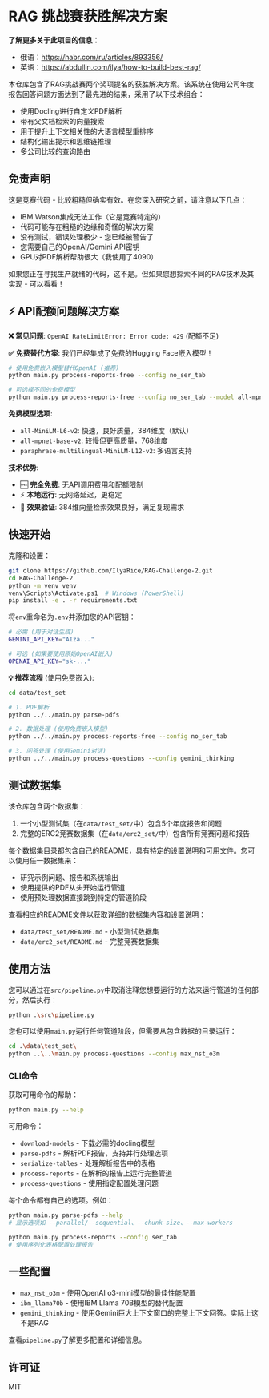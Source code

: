 # RAG 挑战赛获胜解决方案

**了解更多关于此项目的信息：**
- 俄语：https://habr.com/ru/articles/893356/
- 英语：https://abdullin.com/ilya/how-to-build-best-rag/

本仓库包含了RAG挑战赛两个奖项提名的获胜解决方案。该系统在使用公司年度报告回答问题方面达到了最先进的结果，采用了以下技术组合：

- 使用Docling进行自定义PDF解析
- 带有父文档检索的向量搜索
- 用于提升上下文相关性的大语言模型重排序
- 结构化输出提示和思维链推理
- 多公司比较的查询路由

## 免责声明

这是竞赛代码 - 比较粗糙但确实有效。在您深入研究之前，请注意以下几点：

- IBM Watson集成无法工作（它是竞赛特定的）
- 代码可能存在粗糙的边缘和奇怪的解决方案
- 没有测试，错误处理极少 - 您已经被警告了
- 您需要自己的OpenAI/Gemini API密钥
- GPU对PDF解析帮助很大（我使用了4090）

如果您正在寻找生产就绪的代码，这不是。但如果您想探索不同的RAG技术及其实现 - 可以看看！

## ⚡ API配额问题解决方案

**❌ 常见问题**: `OpenAI RateLimitError: Error code: 429` (配额不足)

**✅ 免费替代方案**: 我们已经集成了免费的Hugging Face嵌入模型！

```bash
# 使用免费嵌入模型替代OpenAI (推荐)
python main.py process-reports-free --config no_ser_tab

# 可选择不同的免费模型
python main.py process-reports-free --config no_ser_tab --model all-mpnet-base-v2
```

**免费模型选项**:
- `all-MiniLM-L6-v2`: 快速，良好质量，384维度（默认）
- `all-mpnet-base-v2`: 较慢但更高质量，768维度  
- `paraphrase-multilingual-MiniLM-L12-v2`: 多语言支持

**技术优势**:
- 🆓 **完全免费**: 无API调用费用和配额限制
- ⚡ **本地运行**: 无网络延迟，更稳定
- 🎯 **效果验证**: 384维向量检索效果良好，满足复现需求

## 快速开始

克隆和设置：
```bash
git clone https://github.com/IlyaRice/RAG-Challenge-2.git
cd RAG-Challenge-2
python -m venv venv
venv\Scripts\Activate.ps1  # Windows (PowerShell)
pip install -e . -r requirements.txt
```

将`env`重命名为`.env`并添加您的API密钥：
```bash
# 必需 (用于对话生成)
GEMINI_API_KEY="AIza..."

# 可选 (如果要使用原始OpenAI嵌入)
OPENAI_API_KEY="sk-..."
```

**💡 推荐流程** (使用免费嵌入):
```bash
cd data/test_set

# 1. PDF解析
python ../../main.py parse-pdfs

# 2. 数据处理 (使用免费嵌入模型)
python ../../main.py process-reports-free --config no_ser_tab

# 3. 问答处理 (使用Gemini对话)
python ../../main.py process-questions --config gemini_thinking
```

## 测试数据集

该仓库包含两个数据集：

1. 一个小型测试集（在`data/test_set/`中）包含5个年度报告和问题
2. 完整的ERC2竞赛数据集（在`data/erc2_set/`中）包含所有竞赛问题和报告

每个数据集目录都包含自己的README，具有特定的设置说明和可用文件。您可以使用任一数据集来：

- 研究示例问题、报告和系统输出
- 使用提供的PDF从头开始运行管道
- 使用预处理数据直接跳到特定的管道阶段

查看相应的README文件以获取详细的数据集内容和设置说明：
- `data/test_set/README.md` - 小型测试数据集
- `data/erc2_set/README.md` - 完整竞赛数据集

## 使用方法

您可以通过在`src/pipeline.py`中取消注释您想要运行的方法来运行管道的任何部分，然后执行：
```bash
python .\src\pipeline.py
```

您也可以使用`main.py`运行任何管道阶段，但需要从包含数据的目录运行：
```bash
cd .\data\test_set\
python ..\..\main.py process-questions --config max_nst_o3m
```

### CLI命令

获取可用命令的帮助：
```bash
python main.py --help
```

可用命令：
- `download-models` - 下载必需的docling模型
- `parse-pdfs` - 解析PDF报告，支持并行处理选项
- `serialize-tables` - 处理解析报告中的表格
- `process-reports` - 在解析的报告上运行完整管道
- `process-questions` - 使用指定配置处理问题

每个命令都有自己的选项。例如：
```bash
python main.py parse-pdfs --help
# 显示选项如 --parallel/--sequential、--chunk-size、--max-workers

python main.py process-reports --config ser_tab
# 使用序列化表格配置处理报告
```

## 一些配置

- `max_nst_o3m` - 使用OpenAI o3-mini模型的最佳性能配置
- `ibm_llama70b` - 使用IBM Llama 70B模型的替代配置
- `gemini_thinking` - 使用Gemini巨大上下文窗口的完整上下文回答。实际上这不是RAG

查看`pipeline.py`了解更多配置和详细信息。

## 许可证

MIT 